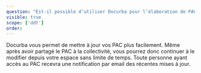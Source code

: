 ```yaml
---
question: "Est-il possible d’utiliser Docurba pour l’élaboration de PAC complémentaire? (Mise à jour de PAC existants)."
visible: true
scope: ['ddt']
order: 
---
```


Docurba vous permet de mettre à jour vos PAC plus facilement. Même après avoir partagé le PAC à la collectivité, vous pourrez donc continuer à le modifier depuis votre espace sans limite de temps. Toute personne ayant accès au PAC recevra une notification par email des récentes mises à jour. 
